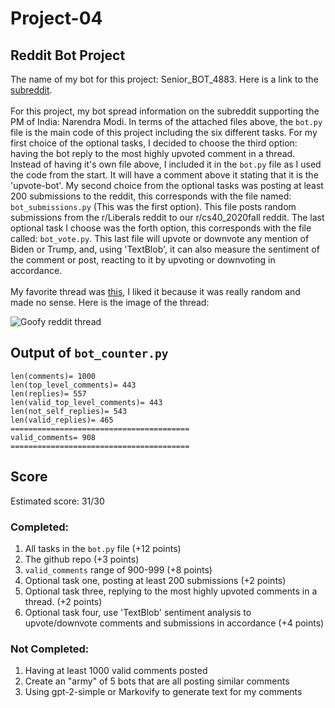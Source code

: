 # Project-04
## Reddit Bot Project 

The name of my bot for this project: Senior_BOT_4883. Here is a link to the [subreddit](https://www.reddit.com/r/cs40_2022fall/). 
<br />
<br />
For this project, my bot spread information on the subreddit supporting the PM of India: Narendra Modi. In terms of the attached files above, the `bot.py` file is the main code of this project including the six different tasks. For my first choice of the optional tasks, I decided to choose the third option: having the bot reply to the most highly upvoted comment in a thread. Instead of having it's own file above, I included it in the `bot.py` file as I used the code from the start. It will have a comment above it stating that it is the 'upvote-bot'. My second choice from the optional tasks was posting at least 200 submissions to the reddit, this corresponds with the file named: `bot_submissions.py` (This was the first option). This file posts random submissions from the r/Liberals reddit to our r/cs40_2020fall reddit. The last optional task I choose was the forth option, this corresponds with the file called: `bot_vote.py`. This last file will upvote or downvote any mention of Biden or Trump, and, using 'TextBlob', it can also measure the sentiment of the comment or post, reacting to it by upvoting or downvoting in accordance.
<br />
<br />
My favorite thread was [this](https://www.reddit.com/r/cs40_2022fall/comments/z362if/comment/ixk5scy/?utm_source=share&utm_medium=web2x&context=3), I liked it because it was really random and made no sense. Here is the image of the thread:
<br />

![Goofy reddit thread](https://user-images.githubusercontent.com/112449375/204111601-d43a090a-c383-4ae7-a356-2976b8091e5e.png)
<br />
## Output of `bot_counter.py`
```
len(comments)= 1000
len(top_level_comments)= 443
len(replies)= 557
len(valid_top_level_comments)= 443
len(not_self_replies)= 543
len(valid_replies)= 465
========================================
valid_comments= 908
========================================
```

## Score
Estimated score: 31/30
### Completed: 
1. All tasks in the `bot.py` file (+12 points) 
2. The github repo (+3 points)
3. `valid_comments` range of 900-999 (+8 points)
4. Optional task one, posting at least 200 submissions (+2 points)
5. Optional task three, replying to the most highly upvoted comments in a thread. (+2 points)
6. Optional task four, use 'TextBlob' sentiment analysis to upvote/downvote comments and submissions in accordance (+4 points)
### Not Completed:
1. Having at least 1000 valid comments posted
2. Create an "army" of 5 bots that are all posting similar comments 
3. Using gpt-2-simple or Markovify to generate text for my comments
